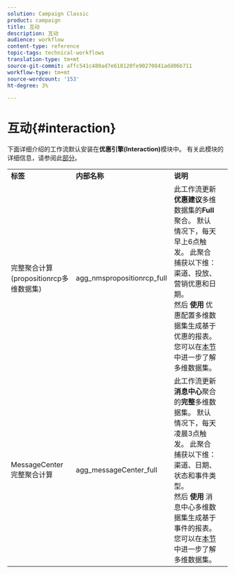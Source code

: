 ```yaml
---
solution: Campaign Classic
product: campaign
title: 互动
description: 互动
audience: workflow
content-type: reference
topic-tags: technical-workflows
translation-type: tm+mt
source-git-commit: affc541c480ad7e618120fe90270841add06b711
workflow-type: tm+mt
source-wordcount: '153'
ht-degree: 3%

---
```



# 互动{#interaction}

下面详细介绍的工作流默认安装在&#x200B;**优惠引擎(Interaction)**&#x200B;模块中。 有关此模块的详细信息，请参阅此[部分](../../interaction/using/interaction-and-offer-management.md)。

<table> 
 <tbody> 
  <tr> 
   <td> <strong>标签</strong><br /> </td> 
   <td> <strong>内部名称</strong><br /> </td> 
   <td> <strong>说明</strong><br /> </td> 
  </tr> 
  <tr> 
   <td> <span class="uicontrol">完整聚合计算(propositionrcp多维数据集)</span> <br /> </td> 
   <td> <span class="uicontrol">agg_nmspropositionrcp_full</span> <br /> </td> 
   <td> 此工作流更新<strong>优惠建议</strong>多维数据集的<strong>Full</strong>聚合。 默认情况下，每天早上6点触发。 此聚合捕获以下维：渠道、投放、营销优惠和日期。<br /> 然后 <strong>使用</strong> 优惠配置多维数据集生成基于优惠的报表。您可以在<a href="../../reporting/using/about-cubes.md">本节</a>中进一步了解多维数据集。<br /> </td> 
  </tr> 
   <tr> 
   <td> <span class="uicontrol">MessageCenter完整聚合计算</span> <br /> </td> 
   <td> <span class="uicontrol">agg_messageCenter_full</span> <br /> </td> 
   <td> 此工作流更新<strong>消息中心</strong>聚合的<strong>完整</strong>多维数据集。 默认情况下，每天凌晨3点触发。 此聚合捕获以下维：渠道、日期、状态和事件类型。<br /> 然后 <strong>使用</strong> 消息中心多维数据集生成基于事件的报表。您可以在<a href="../../reporting/using/about-cubes.md">本节</a>中进一步了解多维数据集。<br /> </td> 
   <td> <br /> </td> 
  </tr> 
 </tbody> 
</table>

